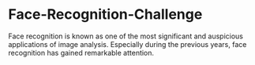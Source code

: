 # Face-Recognition-Challenge
Face recognition is known as one of the most significant and auspicious applications of image analysis. Especially during the previous years, face recognition has gained remarkable attention.
